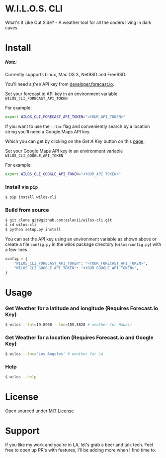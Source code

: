 W.I.L.O.S. CLI
=====
What's It Like Out Side? - A weather tool for all the coders living in dark caves.

Install
=====


##### Note:
Currently supports Linux, Mac OS X, NetBSD and FreeBSD.

You'll need a *free* API key from [developer.forecast.io](http://developer.forecast.io/).

Set your forecast.io API key in an environment variable `WILOS_CLI_FORECAST_API_TOKEN`

For example:

```bash
export WILOS_CLI_FORECAST_API_TOKEN="<YOUR_API_TOKEN>"
```

If you want to use the `--loc` flag and conveniently search by a location string you'll need a Google Maps API key.

Which you can get by clicking on the *Get A Key* button on this [page](https://developers.google.com/maps/web-services/).

Set your Google Maps API key in an environment variable `WILOS_CLI_GOOGLE_API_TOKEN`

For example:

```bash
export WILOS_CLI_GOOGLE_API_TOKEN="<YOUR_API_TOKEN>"
```

### Install via `pip`
```bash
$ pip install wilos-cli
```

### Build from source

```bash
$ git clone git@github.com:aslan11/wilos-cli.git
$ cd wilos-cli
$ python setup.py install
```

You can set the API key using an environment variable as shown above or create a file `config.py` in the wilos package directory (`wilos/config.py`) with a few lines

```python
config = {
    "WILOS_CLI_FORECAST_API_TOKEN": "<YOUR_FORECAST_API_TOKEN>",
    "WILOS_CLI_GOOGLE_API_TOKEN": "<YOUR_GOOGLE_API_TOKEN>",
}
```

Usage
====

### Get Weather for a latitude and longitude (Requires Forecast.io Key)

```bash
$ wilos --lat=19.8968 --lon=155.5828 # weather for Hawaii
```

### Get Weather for a location (Requires Forecast.io and Google Key)
```bash
$ wilos --loc='Los Angeles' # weather for LA
```

### Help
```bash
$ wilos --help
```

License
====
Open sourced under [MIT License](LICENSE)

Support
====
If you like my work and you're in LA, let's grab a beer and talk tech.
Feel free to open up PR's with features, I'll be adding more when I find time to.
